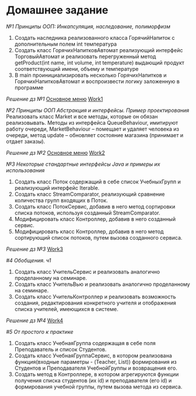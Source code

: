 # Домашнее задание

*№1 Принципы ООП: Инкапсуляция, наследование, полиморфизм*
1. Создать наследника реализованного класса ГорячийНапиток с дополнительным полем int температура
2. Создать класс ГорячихНапитковАвтомат реализующий интерфейс ТорговыйАвтомат и реализовать перегруженный метод getProduct(int name, int volume, int temperature) выдающий продукт соответствующий имени, объему и температуре
3. В main проинициализировать несколько ГорячихНапитков и ГорячихНапитковАвтомат и воспроизвести логику заложенную в программе
   
*Решение дз №1*
[Основное меню](src/main/java/Work_1/Main.java)
[Work1](src/main/java/Work_1)


*№2 Принципы ООП Абстракция и интерфейсы. Пример проектирования*
Реализовать класс Market и все методы, которые он обязан реализовывать. Методы из интерфейса QueueBehaviour, имитируют работу очереди, MarketBehaviour – помещает и удаляет человека из очереди, метод update – обновляет состояние магазина (принимает и отдает заказы).

*Решение дз №2*
[Основное меню](src/main/java/Work_2/Work_2.java)
[Work2](src/main/java/Work_2)

*№3 Некоторые стандартные интерфейсы Java и примеры их использования*
1. Создать класс Поток содержащий в себе список УчебныхГрупп и реализующий интерфейс Iterable.
2. Создать класс StreamComparator, реализующий сравнение количества групп входящих в Поток.
3. Создать класс ПотокСервис, добавив в него метод сортировки списка потоков, используя созданный StreamComparator.
4. Модифицировать класс Контроллер, добавив в него созданный сервис.
5. Модифицировать класс Контроллер, добавив в него метод сортирующий список потоков, путем вызова созданного сервиса.

*Решение дз №3*
[Work3](src/main/java/Work_3)

*#4 Обобщения. ч1*
1. Создать класс УчительСервис и реализовать аналогично проделанному на семинаре.
2. Создать класс УчительВью и реализовать аналогично проделанному на семинаре.
3. Создать класс УчительКонтроллер и реализовать возможность создания, редактирования конкретного учителя и отображения списка учителей, имеющихся в системе.

*Решение дз №4*
[Work4](src/main/java/Work_4)

*#5 От простого к практике*
1. Создать класс УчебнаяГруппа содержащая в себе поля Преподаватель и список Студентов.
2.  Создать класс УчебнаяГруппаСервис, в котором реализована функция(входные параметры - (Teacher, List<Student>)) формирования из Студентов и Преподавателя УчебнойГруппы и возвращения его.
3. Создать метод в Контроллере, в котором агрегируются функции получения списка студентов (их id) и преподавателя (его id) и формирования учебной группы, путем вызова метода из сервиса.
